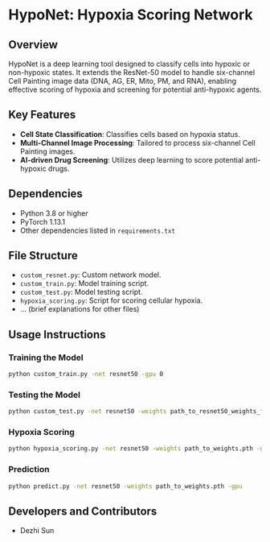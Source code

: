 # HypoNet: Hypoxia Scoring Network

## Overview
HypoNet is a deep learning tool designed to classify cells into hypoxic or non-hypoxic states. It extends the ResNet-50 model to handle six-channel Cell Painting image data (DNA, AG, ER, Mito, PM, and RNA), enabling effective scoring of hypoxia and screening for potential anti-hypoxic agents.

## Key Features
- **Cell State Classification**: Classifies cells based on hypoxia status.
- **Multi-Channel Image Processing**: Tailored to process six-channel Cell Painting images.
- **AI-driven Drug Screening**: Utilizes deep learning to score potential anti-hypoxic drugs.

## Dependencies
- Python 3.8 or higher
- PyTorch 1.13.1
- Other dependencies listed in `requirements.txt`

## File Structure
- `custom_resnet.py`: Custom network model.
- `custom_train.py`: Model training script.
- `custom_test.py`: Model testing script.
- `hypoxia_scoring.py`: Script for scoring cellular hypoxia.
- ... (brief explanations for other files)

## Usage Instructions
### Training the Model
```bash
python custom_train.py -net resnet50 -gpu 0
```
### Testing the Model
```bash
python custom_test.py -net resnet50 -weights path_to_resnet50_weights_file
```
### Hypoxia Scoring
```bash
python hypoxia_scoring.py -net resnet50 -weights path_to_weights.pth -gpu
```
### Prediction
```bash
python predict.py -net resnet50 -weights path_to_weights.pth -gpu
```

## Developers and Contributors
- Dezhi Sun


